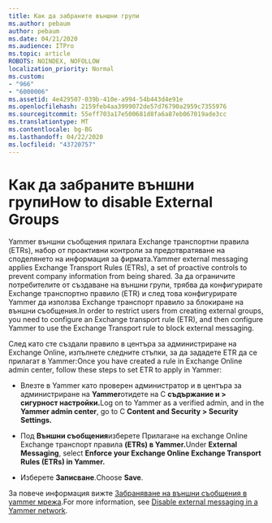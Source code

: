 ```yaml
---
title: Как да забраните външни групи
ms.author: pebaum
author: pebaum
ms.date: 04/21/2020
ms.audience: ITPro
ms.topic: article
ROBOTS: NOINDEX, NOFOLLOW
localization_priority: Normal
ms.custom:
- "966"
- "6000006"
ms.assetid: 4e429507-039b-410e-a994-54b443d4e91e
ms.openlocfilehash: 2159feb4aa3999072de57d76790a2959c7355976
ms.sourcegitcommit: 55eff703a17e500681d8fa6a87eb067019ade3cc
ms.translationtype: MT
ms.contentlocale: bg-BG
ms.lasthandoff: 04/22/2020
ms.locfileid: "43720757"
---
```

# <a name="how-to-disable-external-groups"></a><span data-ttu-id="a2f0b-102">Как да забраните външни групи</span><span class="sxs-lookup"><span data-stu-id="a2f0b-102">How to disable External Groups</span></span>

<span data-ttu-id="a2f0b-103">Yammer външни съобщения прилага Exchange транспортни правила (ETRs), набор от проактивни контроли за предотвратяване на споделянето на информация за фирмата.</span><span class="sxs-lookup"><span data-stu-id="a2f0b-103">Yammer external messaging applies Exchange Transport Rules (ETRs), a set of proactive controls to prevent company information from being shared.</span></span> <span data-ttu-id="a2f0b-104">За да ограничите потребителите от създаване на външни групи, трябва да конфигурирате Exchange транспортно правило (ETR) и след това конфигурирате Yammer да използва Exchange транспорт правило за блокиране на външни съобщения.</span><span class="sxs-lookup"><span data-stu-id="a2f0b-104">In order to restrict users from creating external groups, you need to configure an Exchange transport rule (ETR), and then configure Yammer to use the Exchange Transport rule to block external messaging.</span></span>
  
<span data-ttu-id="a2f0b-105">След като сте създали правило в центъра за администриране на Exchange Online, изпълнете следните стъпки, за да зададете ETR да се прилагат в Yammer:</span><span class="sxs-lookup"><span data-stu-id="a2f0b-105">Once you have created a rule in Exchange Online admin center, follow these steps to set ETR to apply in Yammer:</span></span>
  
- <span data-ttu-id="a2f0b-106">Влезте в Yammer като проверен администратор и в центъра за администриране на **Yammer**отидете на C **съдържание и \> сигурност настройки.**</span><span class="sxs-lookup"><span data-stu-id="a2f0b-106">Log on to Yammer as a verified admin, and in the **Yammer admin center**, go to C **Content and Security \> Security Settings.**</span></span>

- <span data-ttu-id="a2f0b-107">Под **Външни съобщения**изберете Прилагане на exchange Online Exchange транспорт правила **(ETRs) в Yammer.**</span><span class="sxs-lookup"><span data-stu-id="a2f0b-107">Under **External Messaging**, select **Enforce your Exchange Online Exchange Transport Rules (ETRs) in Yammer.**</span></span>

- <span data-ttu-id="a2f0b-108">Изберете **Записване**.</span><span class="sxs-lookup"><span data-stu-id="a2f0b-108">Choose **Save**.</span></span>

<span data-ttu-id="a2f0b-109">За повече информация вижте [Забраняване на външни съобщения в yammer мрежа](https://docs.microsoft.com/yammer/work-with-external-users/disable-external-messaging).</span><span class="sxs-lookup"><span data-stu-id="a2f0b-109">For more information, see [Disable external messaging in a Yammer network](https://docs.microsoft.com/yammer/work-with-external-users/disable-external-messaging).</span></span>
  
